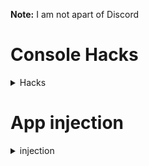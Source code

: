 **Note:** I am not apart of Discord



# Console Hacks
<details>
  <summary>Hacks</summary>
  
  ### Table of Contents  
  [get module filter function](#get-module-filter-function)  
  [Patcher](#Patcher)  
  [send local embeds](#send-local-embeds)  
  [silent typing](#silent-typing)  
  [enable developer mode](#enable-developer-mode)  
  [enable discords message reporting system](#enable-discords-message-reporting-system)  
  [collapsible sidebar](#collapsible-sidebar)  
  [login via token](#login-via-token)  
  [get your token](#get-your-token)  
  [get all badges](#get-all-badges)  
  [get all private channel ids](#get-all-private-channel-ids)  
  [phone email verification bypass](#phone-email-verification-bypass)  
  [toggle nsfw allowed](#toggle-nsfw-allowed)  
  [free discord nitro](#free-discord-nitro)  
  
### Get Module Filter Function
<details>
  <summary>Details and Code</summary>
  
Filters through all of discords exported webpack modules

If you have the [app injection](https://github.com/doggybootsy/discord-hacks/blob/main/README.md#app-injection) you dont need to add this, if you dont you only need to paste this code in console once per load (If you reload you need to add it again)

```js
let webpackExports = !webpackChunkdiscord_app.webpackExports ? webpackChunkdiscord_app.push([[Math.random()],{},(exports) => {
  webpackChunkdiscord_app.pop()
  webpackChunkdiscord_app.webpackExports = exports
  return exports
}]) : webpackChunkdiscord_app.webpackExports

function getModule(filter, first = true) {
  let modules = []
  function byPropsAll(...props) {
    const norm = getModule(m => props.every((prop) => typeof m[prop] !== "undefined"), false)
    let def = []
    for (const module of getModule(m => props.every((prop) => typeof m.default?.[prop] !== "undefined"), false)) 
      def.push(module.default)
    return [...norm, ...def]
  }
  function byDisplayName(displayName) {
    const norm = getModule(m => m.default?.displayName === displayName, false)
    const type = getModule(m => m.default?.type?.displayName === displayName, false)
    const rend = getModule(m => m.default?.type?.render?.displayName === displayName, false)
    return [...norm, ...type, ...rend]
  }
  if (Array.isArray(filter)) {
    modules = byPropsAll(...filter)
  }
  else if (typeof filter === "string") {
    modules = byDisplayName(filter)
  }
  else if (typeof filter === "function") {
      for(let ite in webpackExports.c) {
      if(!Object.hasOwnProperty.call(webpackExports.c, ite)) return
      let ele = webpackExports.c[ite].exports
      if(!ele) continue
      if(filter(ele)) modules.push(ele)
    }
  }
  if (first) return modules[0]
  return modules
}

```
Example: `getModule("PanelButton")`, `getModule(["createElement"])`, `getModule(["Messages"], false)[1]`, and `DrApi.find(e => e.default?.definition?.label === "Desktop Multi Account")`
</details>

### Patcher
<details>
  <summary>Details and Code</summary>
  
Patches a module with a function

If you have the [app injection](https://github.com/doggybootsy/discord-hacks/blob/main/README.md#app-injection) you dont need to add this, if you dont you only need to paste this code in console once per load (If you reload you need to add it again)

```js
function patch(module, funcName, callback, type = "after") {
  const original = module[funcName]
  if (!module[funcName].__originalFunction) module[funcName].__originalFunction = original
  if (!module[funcName].__patches) module[funcName].__patches = []

  if (type === "after") module[funcName] = function() {
    const result = original.apply(this, arguments)
    callback.apply(this, [[...arguments], result])
    return result
  }
  else if (type === "before") module[funcName] = function() {
    callback.apply(this, [...arguments])
    return original.apply(this, arguments)
  }
  else if (type === "instead") module[funcName] = function() {
    return callback.apply(this, [[...arguments], original])
  }
  else throw new Error(`Unknown patch type: ${type}`)
  
  Object.assign(module[funcName], original)
  module[funcName].toString = () => original.toString

  const position = module[funcName].__patches.push([module, funcName, callback, type]) - 1
  // Unpatch all patches on 'module[funcName]', then re-patch them unless they are the one getting unpatched
  return () => {
    module[funcName] = module[funcName].__originalFunction
    module[funcName].__patches.splice(position, 1)
    const oldPatches = module[funcName].__patches
    module[funcName].__patches = []
    for (const _patch of oldPatches) setImmediate(patch, ..._patch)
  }
}

Object.assign(patch, {
  before: (module, funcName, callback) => patch(module, funcName, callback, "before"),
  after: (module, funcName, callback) => patch(module, funcName, callback, "after"),
  instead: (module, funcName, callback) => patch(module, funcName, callback, "instead")
})
```
</details>

### Send Local Embeds
<details>
  <summary>Details and Code</summary>
  
Send a fake message with a embed and a message in the current channel (Do not the alert means nothing)

Requirements: `Get Module Filter Function`
  
```js
let { getChannelId } = getModule(["getChannelId", "getVoiceChannelId"])
let { receiveMessage } = getModule(["receiveMessage"])
let { createBotMessage } = getModule(["createBotMessage"])
let { getCurrentUser } = getModule(["getCurrentUser"])

function sendFakeEmbed(message, embed) {
  let msg = createBotMessage(getChannelId(), message, [embed])
  msg.author = getCurrentUser()
  msg.mention_everyone = false
  msg.type = 0
  msg.flags = 16
  receiveMessage(msg.channel_id, msg)
}
```
Example: `sendFakeEmbed("Message Content")` and `sendFakeEmbed("Message Content", { title: "Message Embed Title" })`
</details>
  
### Silent Typing
<details>
  <summary>Details and Code</summary>
  
Make everyone can't see you're typing

Requirements: `Get Module Filter Function and Patcher Function`
  
```js
Patcher.instead(getModule(["startTyping"]), "startTyping", () => () => {})
```
</details>

### Enable Developer Mode
<details>
  <summary>Details and Code</summary>

Requirements: `Get Module Filter Function`
  
Enabled discords developer mode (Look at settings)

```js
Object.defineProperty(getModule(["isDeveloper"]), "isDeveloper", {
  get: () => true,
  set () {}
})
```
</details>

### Enable Discords Message Reporting System
<details>
  <summary>Details and Code</summary>

Requirements: `Get Module Filter Function` and `Patcher`
  
Allows you to report messages to the discord message reporting system
  
```js
patch(getModule("MiniPopover"),  "default", ([props]) => {
  const child = props.children.filter(e => e?.props)
  if (child.length) child[0].props.canReport = true
})
```
</details>


### Collapsible Sidebar
<details>
  <summary>Details and Code</summary>

Requirements: `Get Module Filter Function` and `Patcher`
  
Adds a button to the toolbar that will collapse the sidebar
  
```js
let module = getModule("HeaderBarContainer").default.prototype
let React = getModule(["createElement"])
let classes = {
  ...getModule(["panels"]),
  ...getModule(["title", "container", "themed"]), 
  ...getModule(["iconWrapper", "clickable"]), 
  ...getModule(["container", "subscribeTooltipHeader"])
}
let tooltip = getModule(["TooltipContainer"]).TooltipContainer
let { sidebar } = getModule(["guilds", "container", "sidebar"])

let Icon = React.memo(() => {
  let [state, setState] = React.useState(document.querySelector(`.${sidebar}.compact`))
  return React.createElement(tooltip, {
    text: state ? "Show" : "Hide", 
    position: "bottom",
    className: `compact-arrow ${classes?.iconWrapper}${state ? " active" : ""}`,
    key: "compact-arrow",
    children: [
      React.createElement("svg", {
        width: "24",
        height: "24",
        viewBox: "0 0 24 24",
        fill: "currentcolor",
        onClick: () => {
          setState(!state)
          document.querySelector(`.${sidebar}`).classList.toggle("compact")
        },
        children: [
          React.createElement("path", {
            d: "M15.535 3.515L7.05005 12L15.535 20.485L16.95 19.071L9.87805 12L16.95 4.929L15.535 3.515Z"
          })
        ]
      })
    ]
  })
})

document.head.appendChild(Object.assign(document.createElement("style"), {
  innerHTML: [
    ".compact-arrow { transition: transform 0.2s ease-in-out; color: var(--interactive-normal) }", 
    ".compact-arrow.active { transform: rotate(180deg)  }",
    ".compact-arrow:hover { color: var(--interactive-active)  }",
    `.${sidebar} { transition: width 0.2s ease-in-out }`,
    `.${sidebar}.compact { width: 0 }`,
    `.${classes.container}, .${classes.panels} { width: 240px }`,
  ].join("\n")
}))

patch(module, "renderLoggedIn", (_, res) => {
  res.props.children.unshift(React.createElement(Icon))
})

document.querySelector(`.${classes.themed}`).__reactFiber$.return.return.stateNode.forceUpdate()
```
</details>

### Login Via Token
<details>
  <summary>Details and Code</summary>

Requirements: `Get Module Filter Function`
  
Allows you to sign into a discord account via token (DO NOT USE A BOT ACCOUNT)
  
```js
getModule(["setToken"]).setToken("Token_HERE")
```
</details>

### Get Your Token
<details>
  <summary>Details and Code</summary>

Requirements: `Get Module Filter Function`
  
Shows you your token (DO NOT SHARE THIS TO ANYONE)
  
```js
getModule(["getToken"]).getToken()
```
</details>

### Get all badges
<details>
  <summary>Details and Code</summary>

Requirements: `Get Module Filter Function`
  
Gives you all badges (Locally)
  
```js
Object.defineProperty(getModule(["getCurrentUser"]).getCurrentUser(), "flags", {
  get: () => 219087
})
```
</details>

### Get All Private Channel IDs
<details>
  <summary>Details and Code</summary>

Requirements: `Get Module Filter Function`
  
Shows you all private channel ids
  
```js
getModule(["getPrivateChannelIds"]).getPrivateChannelIds()
```
</details>

### Phone, Email verification bypass
<details>
  <summary>Details and Code</summary>

Requirements: `Get Module Filter Function`
  
Bypass Phone and email verification in server, this cannot let you send message but you still can connect and and talk in voice channels [credits](https://github.com/hxr404/Discord-Console-hacks#phone-email-verification-bypass)
  
```js
let user = getModule(["getCurrentUser"]).getCurrentUser()
user.phone = "+1234567890"
user.email = "email@email.com"
user.verified = true
```
</details>

### Toggle NSFW Allowed
<details>
  <summary>Details and Code</summary>

Requirements: `Get Module Filter Function`
  
Toggles the ability to see inside NSFW channels
  
```js
getModule(["getCurrentUser"]).getCurrentUser().nsfwAllowed = true
```

Change `true` to `false` to disable
</details>

### Free Discord Nitro
<details>
  <summary>Details and Code</summary>

## WARNING YOU CAN GET BANNED FOR DOING THIS!
(Only For Screensharing !!!)

Requirements: `Get Module Filter Function` and `Patcher`
  
Allows you to have free nitro (Emotes and Screenshare)
  
```js
let sendMessage = getModule(["sendMessage"])
let { getCurrentUser } = getModule(["getCurrentUser"])
let EmojiSize = 64

getCurrentUser().premiumType = 2
patch.before(sendMessage, "sendMessage", (_, msg) => {
  for (const emoji of msg.validNonShortcutEmojis) {
    if (emoji.url.startsWith("/assets/")) return
    msg.content = msg.content.replace(`<${emoji.animated ? "a" : ""}${emoji.allNamesString.replace(/~\d/g, "")}${emoji.id}>`, `${emoji.url}&size=${EmojiSize} `)
  }
})
patch.before(sendMessage, "editMessage", (_, __, obj) => {
  let msg = obj.content
  if (msg.search(/\d{18}/g) == -1) return
  for (const emoji of msg.match(/<a:.+?:\d{18}>|<:.+?:\d{18}>/g)) 
    obj.content = obj.content.replace(emoji, `https://cdn.discordapp.com/emojis/${emoji.match(/\d{18}/g)[0]}?size=40`)
})
```
</details>
</details>

# App injection
<details>
  <summary>injection</summary>
Removing for now
</details>
